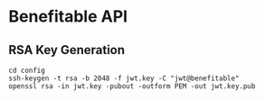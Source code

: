 # Benefitable API

## RSA Key Generation
```
cd config
ssh-keygen -t rsa -b 2048 -f jwt.key -C "jwt@benefitable"
openssl rsa -in jwt.key -pubout -outform PEM -out jwt.key.pub
```

